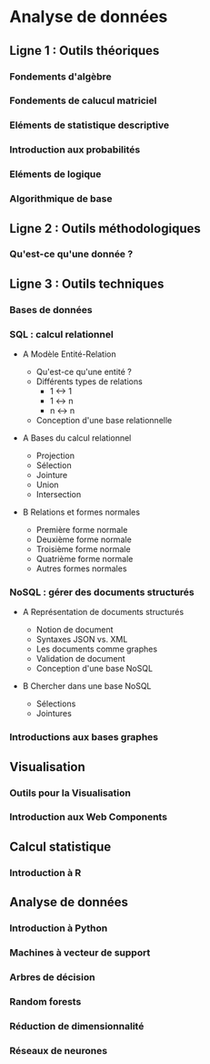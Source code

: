 # Analyse de données

## Ligne 1 : Outils théoriques

### Fondements d'algèbre

### Fondements de calucul matriciel

### Eléments de statistique descriptive

### Introduction aux probabilités

### Eléments de logique

### Algorithmique de base

## Ligne 2 : Outils méthodologiques

### Qu'est-ce qu'une donnée ?

## Ligne 3 : Outils techniques

### Bases de données

### SQL : calcul relationnel

- A Modèle Entité-Relation
  - Qu'est-ce qu'une entité ?
  - Différents types de relations
    - 1 <-> 1
    - 1 <-> n
    - n <-> n
  - Conception d'une base relationnelle

- A Bases du calcul relationnel
  - Projection
  - Sélection
  - Jointure
  - Union
  - Intersection

- B Relations et formes normales
  - Première forme normale
  - Deuxième forme normale
  - Troisième forme normale
  - Quatrième forme normale
  - Autres formes normales

### NoSQL : gérer des documents structurés

- A Représentation de documents structurés
  - Notion de document
  - Syntaxes JSON vs. XML
  - Les documents comme graphes
  - Validation de document
  - Conception d'une base NoSQL

- B Chercher dans une base NoSQL
  - Sélections
  - Jointures

### Introductions aux bases graphes

## Visualisation

### Outils pour la Visualisation

### Introduction aux Web Components

## Calcul statistique

### Introduction à R

## Analyse de données

### Introduction à Python

### Machines à vecteur de support

### Arbres de décision

### Random forests

### Réduction de dimensionnalité

### Réseaux de neurones

